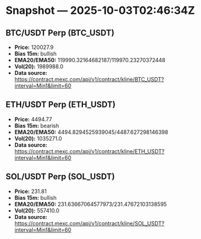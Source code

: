 # Snapshot — 2025-10-03T02:46:34Z

## BTC/USDT Perp (BTC_USDT)
- **Price:** 120027.9
- **Bias 15m:** bullish
- **EMA20/EMA50:** 119990.32164682187/119970.23270372448
- **Vol(20):** 1989988.0
- **Data source:** https://contract.mexc.com/api/v1/contract/kline/BTC_USDT?interval=Min1&limit=60

## ETH/USDT Perp (ETH_USDT)
- **Price:** 4494.77
- **Bias 15m:** bearish
- **EMA20/EMA50:** 4494.8294525939045/4487.627298146398
- **Vol(20):** 1035271.0
- **Data source:** https://contract.mexc.com/api/v1/contract/kline/ETH_USDT?interval=Min1&limit=60

## SOL/USDT Perp (SOL_USDT)
- **Price:** 231.81
- **Bias 15m:** bullish
- **EMA20/EMA50:** 231.63667064577973/231.47672103138595
- **Vol(20):** 557410.0
- **Data source:** https://contract.mexc.com/api/v1/contract/kline/SOL_USDT?interval=Min1&limit=60
